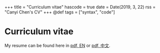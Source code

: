 +++
title = "Curriculum vitae"
hascode = true
date = Date(2019, 3, 22)
rss = "Canyi Chen's CV"
+++
@def tags = ["syntax", "code"]

# Curriculum vitae

My resume can be found here in [pdf, EN](/static/CV/resume.pdf) or [pdf, 中文](/static/CV/resume_zh_CN.pdf).

